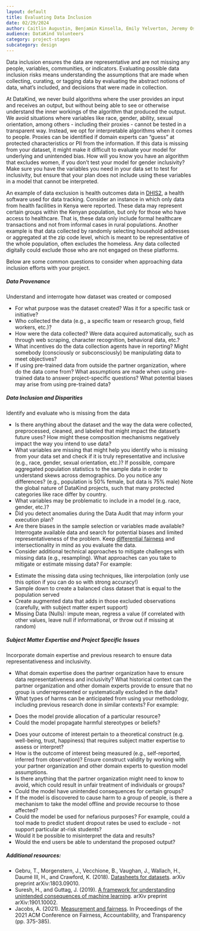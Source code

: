 ```yaml
---
layout: default
title: Evaluating Data Inclusion
date: 02/29/2024
author: Caitlin Augustin, Benjamin Kinsella, Emily Yelverton, Jeremy Osborn, Manojit Nandi, Daniel Nissani, Phil Azar, William Ratcliff, Mallory Sheff
audience: DataKind Volunteers
category: project-stages
subcategory: design
---
```


Data inclusion ensures the data are representative and are not missing any people, variables, communities, or indicators. Evaluating possible data inclusion risks means understanding the assumptions that are made when collecting, curating, or tagging data by evaluating the abstract notions of data, what’s included, and decisions that were made in collection. 


At DataKind, we never build algorithms where the user provides an input and receives an output, but without being able to see or otherwise understand the inner workings of the algorithm that produced the output. We avoid situations where variables like race, gender, ability, sexual orientation, among others \- including their proxies \- cannot be tested in a transparent way. Instead, we opt for interpretable algorithms when it comes to people. Proxies can be identified if domain experts can “guess” at protected characteristics or PII from the information. If this data is missing from your dataset, it might make it difficult to evaluate your model for underlying and unintended bias. How will you know you have an algorithm that excludes women, if you don’t test your model for gender inclusivity? Make sure you have the variables you need in your data set to test for inclusivity, but ensure that your plan does not include using these variables in a model that cannot be interpreted. 


An example of data exclusion is health outcomes data in [DHIS2](https://dhis2.org/), a health software used for data tracking. Consider an instance in which only data from health facilities in Kenya were reported. These data may represent certain groups within the Kenyan population, but only for those who have access to healthcare. That is, these data only include formal healthcare transactions and not from informal cases in rural populations. Another example is that data collected by randomly selecting household addresses or aggregated at the zip code level, which is meant to be representative of the whole population, often excludes the homeless. Any data collected digitally could exclude those who are not engaged on these platforms.


Below are some common questions to consider when approaching data inclusion efforts with your project. 


##### Data Provenance


Understand and interrogate how dataset was created or composed 


* For what purpose was the dataset created? Was it for a specific task or initiative?
* Who collected the data (e.g., a specific team or research group, field workers, etc.)?
* How were the data collected? Were data acquired automatically, such as through web scraping, character recognition, behavioral data, etc.?
* What incentives do the data collection agents have in reporting? Might somebody (consciously or subconsciously) be manipulating data to meet objectives?
* If using pre\-trained data from outside the partner organization, where do the data come from? What assumptions are made when using pre\-trained data to answer project\-specific questions? What potential biases may arise from using pre\-trained data?


##### Data Inclusion and Disparities


Identify and evaluate who is missing from the data 


* Is there anything about the dataset and the way the data were collected, preprocessed, cleaned, and labeled that might impact the dataset’s future uses? How might these composition mechanisms negatively impact the way you intend to use data?
* What variables are missing that might help you identify who is missing from your data set and check if it is truly representative and inclusive (e.g., race, gender, sexual orientation, etc.)? If possible, compare aggregated population statistics to the sample data in order to understand skews across demographics. Do you notice any differences? (e.g., population is 50% female, but data is 75% male) Note the global nature of DataKind projects, such that many protected categories like race differ by country.
* What variables may be problematic to include in a model (e.g. race, gender, etc.)?
* Did you detect anomalies during the Data Audit that may inform your execution plan?
* Are there biases in the sample selection or variables made available? Interrogate available data and search for potential biases and limited representativeness of the problem. Keep [differential fairness](http://jfoulds.informationsystems.umbc.edu/papers/2019/Foulds%20(2019)%20-%20DifferentialFairness_NeurIPS_MLWG.pdf) and intersectionality in mind as you evaluate the data.
* Consider additional technical approaches to mitigate challenges with missing data (e.g., resampling). What approaches can you take to mitigate or estimate missing data? For example:
+ Estimate the missing data using techniques, like interpolation (only use this option if you can do so with strong accuracy!)
+ Sample down to create a balanced class dataset that is equal to the population served
+ Create augmented data that adds in those excluded observations (carefully, with subject matter expert support)
+ Missing Data (Nulls): impute mean, regress a value (if correlated with other values, leave null if informational, or throw out if missing at random)


##### Subject Matter Expertise and Project Specific Issues


Incorporate domain expertise and previous research to ensure data representativeness and inclusivity.


* What domain expertise does the partner organization have to ensure data representativeness and inclusivity? What historical context can the partner organization and other domain experts provide to ensure that no group is underrepresented or systematically excluded in the data?
* What types of harms can be anticipated from using your methodology, including previous research done in similar contexts? For example:
+ Does the model provide allocation of a particular resource?
+ Could the model propagate harmful stereotypes or beliefs?

* Does your outcome of interest pertain to a theoretical construct (e.g. well\-being, trust, happiness) that requires subject matter expertise to assess or interpret?
* How is the outcome of interest being measured (e.g., self\-reported, inferred from observation)? Ensure construct validity by working with your partner organization and other domain experts to question model assumptions.
* Is there anything that the partner organization might need to know to avoid, which could result in unfair treatment of individuals or groups?
* Could the model have unintended consequences for certain groups?
* If the model is discovered to cause harm to a group of people, is there a mechanism to take the model offline and provide recourse to those affected?
* Could the model be used for nefarious purposes? For example, could a tool made to predict student dropout rates be used to exclude \- not support particular at\-risk students?
* Would it be possible to misinterpret the data and results?
* Would the end users be able to understand the proposed output?


##### Additional resources:


* Gebru, T., Morgenstern, J., Vecchione, B., Vaughan, J., Wallach, H., Daumé III, H., and Crawford, K. (2018\).  [Datasheets for datasets](https://arxiv.org/pdf/1803.09010.pdf). arXiv preprint arXiv:1803\.09010\.
* Suresh, H., and Guttag, J. (2019\). [A framework for understanding unintended consequences of machine learning](https://arxiv.org/pdf/1901.10002.pdf). arXiv preprint arXiv:1901\.10002\.
* Jacobs, A. (2021\). [Measurement and fairness](https://arxiv.org/pdf/1912.05511.pdf). In Proceedings of the 2021 ACM Conference on Fairness, Accountability, and Transparency (pp. 375\-385\).